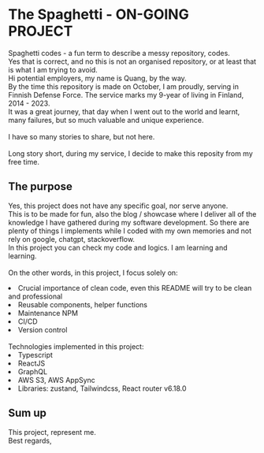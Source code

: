 # The Spaghetti - ON-GOING PROJECT

Spaghetti codes  - a fun term to describe a messy repository, codes.  
Yes that is correct, and no this is not an organised repository, or at least that is what I am trying to avoid.
<br />
Hi potential employers, my name is Quang, by the way.  
By the time this repository is made on October, I am proudly, serving in Finnish Defense Force. The service marks my 9-year of living in Finland, 2014 - 2023.  
It was a great journey, that day when I went out to the world and learnt, many failures, but so much valuable and unique experience.  
<br />
I have so many stories to share, but not here.  
<br />
Long story short, during my service, I decide to make this reposity from my free time. 

## The purpose

Yes, this project does not have any specific goal, nor serve anyone. 
<br />
This is to be made for fun, also the blog / showcase where I deliver all of the knowledge I have gathered during my software development. So there are plenty of things I implements while I coded with my own memories and not rely on google, chatgpt, stackoverflow.  
In this project you can check my code and logics.  I am learning and learning.  
<br />
On the other words, in this project, I focus solely on:  
<li>Crucial importance of clean code, even this README will try to be clean and professional</li>
<li>Reusable components, helper functions</li>
<li>Maintenance NPM</li>
<li>CI/CD</li>
<li>Version control</li>
<br/>
Technologies implemented in this project:
<li>Typescript</li>
<li>ReactJS</li>
<li>GraphQL</li>
<li>AWS S3, AWS AppSync</li>
<li>Libraries: zustand, Tailwindcss, React router v6.18.0</li>

## Sum up
This project, represent me.
<br />
Best regards,
